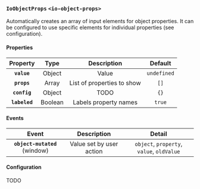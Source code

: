 ### `IoObjectProps` `<io-object-props>` ###

Automatically creates an array of input elements for object properties.
It can be configured to use specific elements for individual properties (see configuration).

#### Properties ####

| Property | Type | Description | Default |
|:--------:|:----:|:----------:|:-------:|
| **`value`** | Object | Value | `undefined` |
| **`props`** | Array | List of properties to show | `[]` |
| **`config`** | Object | TODO | `{}` |
| **`labeled`** | Boolean | Labels property names | `true` |

#### Events ####

| Event | Description | Detail |
|:--------:|:----:|:----------:|
| **`object-mutated`** (window) | Value set by user action | `object`, `property`, `value`, `oldValue` |

#### Configuration ####

TODO
